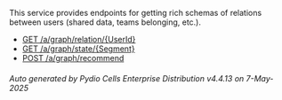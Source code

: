 






This service provides endpoints for getting rich schemas of relations between users (shared data, teams belonging, etc.).

- [GET /a/graph/relation/{UserId}](../get-a-graph-relation-userid/)
- [GET /a/graph/state/{Segment}](../get-a-graph-state-segment/)
- [POST /a/graph/recommend](../post-a-graph-recommend/)

###### Auto generated by Pydio Cells Enterprise Distribution v4.4.13 on 7-May-2025
